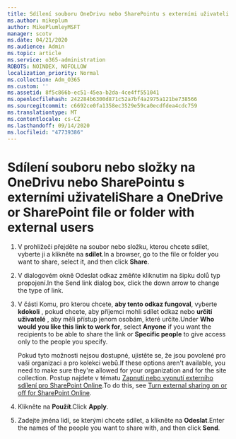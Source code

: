```yaml
---
title: Sdílení souboru OneDrivu nebo SharePointu s externími uživateli
ms.author: mikeplum
author: MikePlumleyMSFT
manager: scotv
ms.date: 04/21/2020
ms.audience: Admin
ms.topic: article
ms.service: o365-administration
ROBOTS: NOINDEX, NOFOLLOW
localization_priority: Normal
ms.collection: Adm_O365
ms.custom: ''
ms.assetid: 8f5c866b-ec51-45ea-b2da-4ce4ff551041
ms.openlocfilehash: 242284b6300d871c52a7bf4a2975a121be738566
ms.sourcegitcommit: c6692ce0fa1358ec3529e59ca0ecdfdea4cdc759
ms.translationtype: MT
ms.contentlocale: cs-CZ
ms.lasthandoff: 09/14/2020
ms.locfileid: "47739386"
---
```

# <a name="share-a-onedrive-or-sharepoint-file-or-folder-with-external-users"></a><span data-ttu-id="79aff-102">Sdílení souboru nebo složky na OneDrivu nebo SharePointu s externími uživateli</span><span class="sxs-lookup"><span data-stu-id="79aff-102">Share a OneDrive or SharePoint file or folder with external users</span></span>

1. <span data-ttu-id="79aff-103">V prohlížeči přejděte na soubor nebo složku, kterou chcete sdílet, vyberte ji a klikněte na **sdílet**.</span><span class="sxs-lookup"><span data-stu-id="79aff-103">In a browser, go to the file or folder you want to share, select it, and then click **Share**.</span></span>
    
2. <span data-ttu-id="79aff-104">V dialogovém okně Odeslat odkaz změňte kliknutím na šipku dolů typ propojení.</span><span class="sxs-lookup"><span data-stu-id="79aff-104">In the Send link dialog box, click the down arrow to change the type of link.</span></span>
    
3. <span data-ttu-id="79aff-105">V části Komu, pro kterou chcete, **aby tento odkaz fungoval**, vyberte **kdokoli** , pokud chcete, aby příjemci mohli sdílet odkaz nebo **určití uživatelé** , aby měli přístup jenom osobám, které určíte.</span><span class="sxs-lookup"><span data-stu-id="79aff-105">Under **Who would you like this link to work for**, select **Anyone** if you want the recipients to be able to share the link or **Specific people** to give access only to the people you specify.</span></span> 
    
    <span data-ttu-id="79aff-106">Pokud tyto možnosti nejsou dostupné, ujistěte se, že jsou povolené pro vaši organizaci a pro kolekci webů.</span><span class="sxs-lookup"><span data-stu-id="79aff-106">If these options aren't available, you need to make sure they're allowed for your organization and for the site collection.</span></span> <span data-ttu-id="79aff-107">Postup najdete v tématu [Zapnutí nebo vypnutí externího sdílení pro SharePoint Online](https://go.microsoft.com/fwlink/?linkid=866426).</span><span class="sxs-lookup"><span data-stu-id="79aff-107">To do this, see [Turn external sharing on or off for SharePoint Online](https://go.microsoft.com/fwlink/?linkid=866426).</span></span>
    
4. <span data-ttu-id="79aff-108">Klikněte na **Použít**.</span><span class="sxs-lookup"><span data-stu-id="79aff-108">Click **Apply**.</span></span>
    
5. <span data-ttu-id="79aff-109">Zadejte jména lidí, se kterými chcete sdílet, a klikněte na **Odeslat**.</span><span class="sxs-lookup"><span data-stu-id="79aff-109">Enter the names of the people you want to share with, and then click **Send**.</span></span>
    

